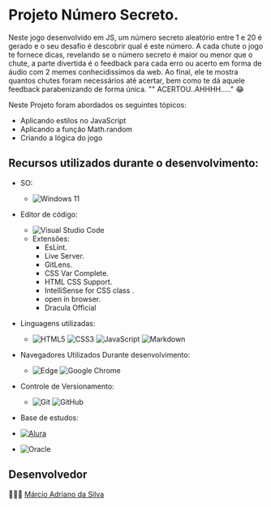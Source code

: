 # Projeto Número Secreto.

Neste jogo desenvolvido em JS, um número secreto aleatório entre 1 e 20 é gerado e o seu desafio é descobrir qual é este número. A cada chute o jogo te fornece dicas, revelando se o número secreto é maior ou menor que o chute, a parte divertida é o feedback para cada erro ou acerto em forma de áudio com 2 memes conhecidissímos da web. Ao final, ele te mostra quantos chutes foram necessários até acertar, bem como te dá aquele feedback parabenizando de forma única. "" ACERTOU..AHHHH....." 😂 	

Neste Projeto foram abordados os seguintes tópicos:

-  Aplicando estilos no JavaScript
-  Aplicando a função Math.random
-  Criando a lógica do jogo

## Recursos utilizados durante o desenvolvimento:

-	SO:
	-	![Windows 11](https://img.shields.io/badge/Windows%2011-%230079d5.svg?style=for-the-badge&logo=Windows%2011&logoColor=white)

-	Editor de código:
	-	![Visual Studio Code](https://img.shields.io/badge/Visual%20Studio%20Code-0078d7.svg?style=for-the-badge&logo=visual-studio-code&logoColor=white)
	-	Extensões:
		-	EsLint.
		-	Live Server.
		-	GitLens.
		-	CSS Var Complete.
		-	HTML CSS Support.
		-	IntelliSense for CSS class .
		-	open in browser.
		-	Dracula Official		

-	Linguagens utilizadas:
	-	![HTML5](https://img.shields.io/badge/html5-%23E34F26.svg?style=for-the-badge&logo=html5&logoColor=white)	![CSS3](https://img.shields.io/badge/css3-%231572B6.svg?style=for-the-badge&logo=css3&logoColor=white)	![JavaScript](https://img.shields.io/badge/javascript-%23323330.svg?style=for-the-badge&logo=javascript&logoColor=%23F7DF1E)	![Markdown](https://img.shields.io/badge/markdown-%23000000.svg?style=for-the-badge&logo=markdown&logoColor=white)	

-	Navegadores Utilizados Durante desenvolvimento:
	-	![Edge](https://img.shields.io/badge/Edge-0078D7?style=for-the-badge&logo=Microsoft-edge&logoColor=white)	![Google Chrome](https://img.shields.io/badge/Google%20Chrome-4285F4?style=for-the-badge&logo=GoogleChrome&logoColor=white)	

-	Controle de Versionamento:
	-	![Git](https://img.shields.io/badge/git-%23F05033.svg?style=for-the-badge&logo=git&logoColor=white)	![GitHub](https://img.shields.io/badge/github-%23121011.svg?style=for-the-badge&logo=github&logoColor=white)

-	Base de estudos:
  - [![Alura]( https://img.shields.io/badge/-Alura-blue)](https://www.alura.com.br/)
    
  - ![Oracle](https://img.shields.io/badge/-Oracle-red?logo=oracle&logoColor=F80000&style=fot-the-badge)
## Desenvolvedor
🙋🏼‍♂️ [Márcio Adriano da Silva](https://www.linkedin.com/in/mads1974/)
